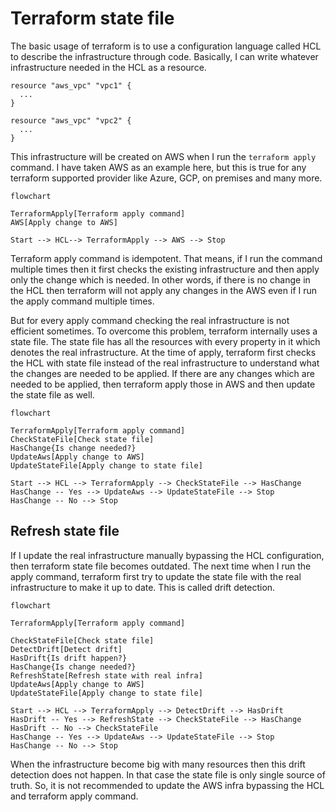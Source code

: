 # Terraform state file 

The basic usage of terraform is to use a configuration language called HCL to describe the infrastructure through code. Basically, I can write whatever infrastructure needed in the HCL as a resource.

```hcl
resource "aws_vpc" "vpc1" {
  ...
}

resource "aws_vpc" "vpc2" {
  ...
}
```

This infrastructure will be created on AWS when I run the `terraform apply` command. I have taken AWS as an example here, but this is true for any terraform supported provider like Azure, GCP, on premises and many more.

```mermaid
flowchart

TerraformApply[Terraform apply command]
AWS[Apply change to AWS]

Start --> HCL--> TerraformApply --> AWS --> Stop
```

Terraform apply command is idempotent. That means, if I run the command multiple times then it first checks the existing infrastructure and then apply only the change which is needed. In other words, if there is no change in the HCL then terraform will not apply any changes in the AWS even if I run the apply command multiple times.

But for every apply command checking the real infrastructure is not efficient sometimes. To overcome this problem, terraform internally uses a state file. The state file has all the resources with every property in it which denotes the real infrastructure. At the time of apply, terraform first checks the HCL with state file instead of the real infrastructure to understand what the changes are needed to be applied. If there are any changes which are needed to be applied, then terraform apply those in AWS and then update the state file as well.

```mermaid
flowchart

TerraformApply[Terraform apply command]
CheckStateFile[Check state file]
HasChange{Is change needed?}
UpdateAws[Apply change to AWS]
UpdateStateFile[Apply change to state file]

Start --> HCL --> TerraformApply --> CheckStateFile --> HasChange
HasChange -- Yes --> UpdateAws --> UpdateStateFile --> Stop
HasChange -- No --> Stop
```

## Refresh state file

If I update the real infrastructure manually bypassing the HCL configuration, then terraform state file becomes outdated. The next time when I run the apply command, terraform first try to update the state file with the real infrastructure to make it up to date. This is called drift detection.

```mermaid
flowchart

TerraformApply[Terraform apply command]

CheckStateFile[Check state file]
DetectDrift[Detect drift]
HasDrift{Is drift happen?}
HasChange{Is change needed?}
RefreshState[Refresh state with real infra]
UpdateAws[Apply change to AWS]
UpdateStateFile[Apply change to state file]

Start --> HCL --> TerraformApply --> DetectDrift --> HasDrift 
HasDrift -- Yes --> RefreshState --> CheckStateFile --> HasChange
HasDrift -- No --> CheckStateFile 
HasChange -- Yes --> UpdateAws --> UpdateStateFile --> Stop
HasChange -- No --> Stop
```

When the infrastructure become big with many resources then this drift detection does not happen. In that case the state file is only single source of truth. So, it is not recommended to update the AWS infra bypassing the HCL and terraform apply command.
